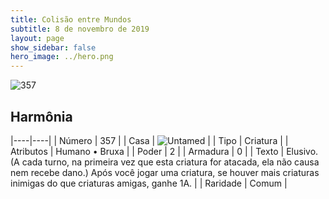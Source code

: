 ```yaml
---
title: Colisão entre Mundos
subtitle: 8 de novembro de 2019
layout: page
show_sidebar: false
hero_image: ../hero.png
---
```


![357](https://cdn.keyforgegame.com/media/card_front/pt/452_357_7GJGGFW9WX6H_pt.png)

## Harmônia

|----|----|
| Número | 357 |
| Casa | ![Untamed](https://archonarcana.com/images/thumb/b/bd/Untamed.png/22px-Untamed.png "Indomados") |
| Tipo | Criatura |
| Atributos | Humano • Bruxa |
| Poder | 2 |
| Armadura | 0 |
| Texto | Elusivo. (A cada turno, na primeira vez que esta criatura for atacada, ela não causa nem recebe dano.) Após você jogar uma criatura, se houver mais criaturas inimigas do que criaturas amigas, ganhe 1A. |
| Raridade | Comum |
